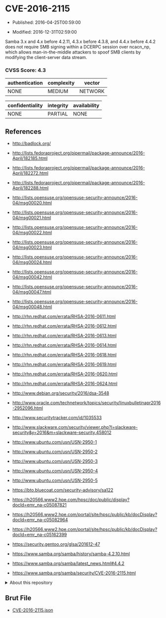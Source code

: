 # CVE-2016-2115

- Published: 2016-04-25T00:59:00

- Modified: 2016-12-31T02:59:00

Samba 3.x and 4.x before 4.2.11, 4.3.x before 4.3.8, and 4.4.x before 4.4.2 does not require SMB signing within a DCERPC session over ncacn_np, which allows man-in-the-middle attackers to spoof SMB clients by modifying the client-server data stream.

### CVSS Score: **4.3**

| authentication | complexity | vector |
| --- | --- | --- |
| NONE | MEDIUM | NETWORK |

| confidentiality | integrity | availability |
| --- | --- | --- |
| NONE | PARTIAL | NONE |

## References

* http://badlock.org/

* http://lists.fedoraproject.org/pipermail/package-announce/2016-April/182185.html

* http://lists.fedoraproject.org/pipermail/package-announce/2016-April/182272.html

* http://lists.fedoraproject.org/pipermail/package-announce/2016-April/182288.html

* http://lists.opensuse.org/opensuse-security-announce/2016-04/msg00020.html

* http://lists.opensuse.org/opensuse-security-announce/2016-04/msg00021.html

* http://lists.opensuse.org/opensuse-security-announce/2016-04/msg00022.html

* http://lists.opensuse.org/opensuse-security-announce/2016-04/msg00023.html

* http://lists.opensuse.org/opensuse-security-announce/2016-04/msg00024.html

* http://lists.opensuse.org/opensuse-security-announce/2016-04/msg00042.html

* http://lists.opensuse.org/opensuse-security-announce/2016-04/msg00047.html

* http://lists.opensuse.org/opensuse-security-announce/2016-04/msg00048.html

* http://rhn.redhat.com/errata/RHSA-2016-0611.html

* http://rhn.redhat.com/errata/RHSA-2016-0612.html

* http://rhn.redhat.com/errata/RHSA-2016-0613.html

* http://rhn.redhat.com/errata/RHSA-2016-0614.html

* http://rhn.redhat.com/errata/RHSA-2016-0618.html

* http://rhn.redhat.com/errata/RHSA-2016-0619.html

* http://rhn.redhat.com/errata/RHSA-2016-0620.html

* http://rhn.redhat.com/errata/RHSA-2016-0624.html

* http://www.debian.org/security/2016/dsa-3548

* http://www.oracle.com/technetwork/topics/security/linuxbulletinapr2016-2952096.html

* http://www.securitytracker.com/id/1035533

* http://www.slackware.com/security/viewer.php?l=slackware-security&y=2016&m=slackware-security.458012

* http://www.ubuntu.com/usn/USN-2950-1

* http://www.ubuntu.com/usn/USN-2950-2

* http://www.ubuntu.com/usn/USN-2950-3

* http://www.ubuntu.com/usn/USN-2950-4

* http://www.ubuntu.com/usn/USN-2950-5

* https://bto.bluecoat.com/security-advisory/sa122

* https://h20566.www2.hpe.com/hpsc/doc/public/display?docId=emr_na-c05087821

* https://h20566.www2.hpe.com/portal/site/hpsc/public/kb/docDisplay?docId=emr_na-c05082964

* https://h20566.www2.hpe.com/portal/site/hpsc/public/kb/docDisplay?docId=emr_na-c05162399

* https://security.gentoo.org/glsa/201612-47

* https://www.samba.org/samba/history/samba-4.2.10.html

* https://www.samba.org/samba/latest_news.html#4.4.2

* https://www.samba.org/samba/security/CVE-2016-2115.html

<details>
<summary>About this repository</summary> 

  This repository is part of the project [Live Hack CVE](https://github.com/Live-Hack-CVE). Main website can be found [www.live-hack.org](https://www.live-hack.org) 
  
  Made by [Sn0wAlice](https://github.com/Sn0wAlice) for the people that care about security and need to have a feed of the latest CVEs. Hope you enjoy it, don't forget to star the repo and follow me on [Twitter](https://twitter.com/Sn0wAlice) and [Github](https://github.com/Sn0wAlice). And that is my [personnal website](https://www.alice-snow.me/)

  - [Home Page](https://github.com/Live-Hack-CVE)
  - [Framework](https://github.com/Live-Hack-CVE/cve-framework)
  - [CVE database](https://github.com/Live-Hack-CVE/full_database)
  - [Changelog](https://github.com/Live-Hack-CVE/Changelog)
</details>

## Brut File

* [CVE-2016-2115.json](https://raw.githubusercontent.com/Live-Hack-CVE/full_database/main/cves/2016/CVE-2016-2115.json)


